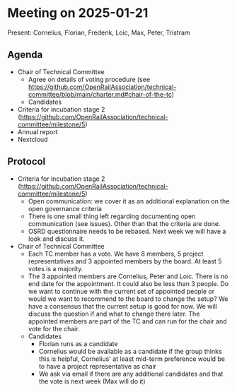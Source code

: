 # Meeting on 2025-01-21

Present: Cornelius, Florian, Frederik, Loic, Max, Peter, Tristram

## Agenda

* Chair of Technical Committee
  * Agree on details of voting procedure (see https://github.com/OpenRailAssociation/technical-committee/blob/main/charter.md#chair-of-the-tc)
  * Candidates
* Criteria for incubation stage 2 (https://github.com/OpenRailAssociation/technical-committee/milestone/5)
* Annual report
* Nextcloud
  
## Protocol

* Criteria for incubation stage 2 (https://github.com/OpenRailAssociation/technical-committee/milestone/5)
  * Open communication: we cover it as an additional explanation on the open governance criteria
  * There is one small thing left regarding documenting open communication (see issues). Other than that the criteria are done.
  * OSRD questionnaire needs to be rebased. Next week we will have a look and discuss it.
* Chair of Technical Committee
  * Each TC member has a vote. We have 8 members, 5 project representatives and 3 appointed members by the board. At least 5 votes is a majority.
  * The 3 appointed members are Cornelius, Peter and Loic. There is no end date for the appointment. It could also be less than 3 people. Do we want to continue with the current set of appointed people or would we want to recommend to the board to change the setup? We have a consensus that the current setup is good for now. We will discuss the question if and what to change there later. The appointed members are part of the TC and can run for the chair and vote for the chair.
  * Candidates
    * Florian runs as a candidate
    * Cornelius would be available as a candidate if the group thinks this is helpful, Cornelius' at least mid-term preference would be to have a project representative as chair
    * We ask via email if there are any additional candidates and that the vote is next week (Max will do it)
